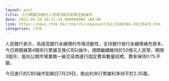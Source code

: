 ```yaml
---
layout: post
title: 人行開展50億元人民幣3個月央票互換操作
date: 2021-04-29 10:11:24.000000000 +08:00
link: https://news.rthk.hk/rthk/ch/component/k2/1588344-20210429.htm
categories: rthk
---
```


人民銀行表示，為提高銀行永續債的市場流動性，支持銀行發行永續債補充資本，今日將開展第4期央行票據互換(CBS)操作，規模繼續維持於50億元人民幣，期限3個月，面向公開市場業務一級交易商進行固定費率數量招標，費率保持0.1%不變。

今日進行的CBS操作到期日7月29日，換出的央行票據利率持平於2.35厘。
